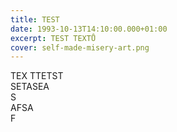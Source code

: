 ```yaml
---
title: TEST
date: 1993-10-13T14:10:00.000+01:00
excerpt: TEST TEXTŮ
cover: self-made-misery-art.png
---
```

TEX TTETST \
SETASEA\
S\
AFSA\
F
